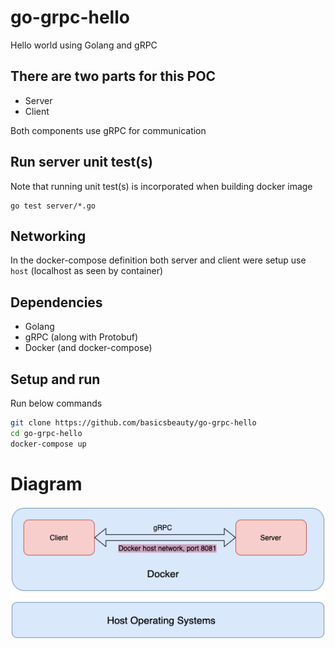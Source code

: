 # go-grpc-hello
Hello world using Golang and gRPC

## There are two parts for this POC
- Server
- Client

Both components use gRPC for communication

## Run server unit test(s)
Note that running unit test(s) is incorporated when building docker image
```
go test server/*.go
```

## Networking
In the docker-compose definition both server and client were setup use `host` (localhost as seen by container)

## Dependencies
- Golang
- gRPC (along with Protobuf)
- Docker (and docker-compose)

## Setup and run
Run below commands
```bash
git clone https://github.com/basicsbeauty/go-grpc-hello
cd go-grpc-hello
docker-compose up
```

# Diagram
![Alt text](diagram.png?raw=true "Go gRPC Hello World")
